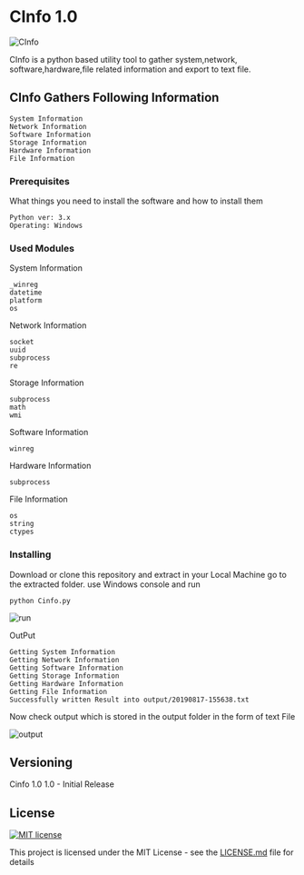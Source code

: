 # CInfo 1.0
![CInfo](https://raw.githubusercontent.com/chavarera/Cinfo/master/img/logo.png)

CInfo is a python based utility tool to gather system,network, 
software,hardware,file related information and export to text file.


## CInfo Gathers Following Information
```
System Information
Network Information
Software Information
Storage Information
Hardware Information
File Information
```


### Prerequisites

What things you need to install the software and how to install them

```
Python ver: 3.x
Operating: Windows
```

### Used Modules
System Information
```
_winreg
datetime
platform
os
```

Network Information
```
socket
uuid
subprocess
re
```
Storage Information
```
subprocess
math
wmi
```

Software Information
```
winreg
```

Hardware Information
```
subprocess
```
File Information
```
os
string 
ctypes
```



### Installing

Download or clone this repository and extract in your Local Machine go to the extracted folder.
use Windows console and run 

```
python Cinfo.py
```

![run](https://github.com/chavarera/Cinfo/blob/master/img/run.PNG)

OutPut
```
Getting System Information
Getting Network Information
Getting Software Information
Getting Storage Information
Getting Hardware Information
Getting File Information
Successfully written Result into output/20190817-155638.txt
```

Now check output which is stored in the output folder in the form of text File

![output](https://github.com/chavarera/Cinfo/blob/master/img/output.PNG)



## Versioning

Cinfo 1.0
1.0 - Initial Release



## License
[![MIT license](https://img.shields.io/badge/License-MIT-blue.svg)](LICENSE)

This project is licensed under the MIT License - see the [LICENSE.md](LICENSE.md) file for details
